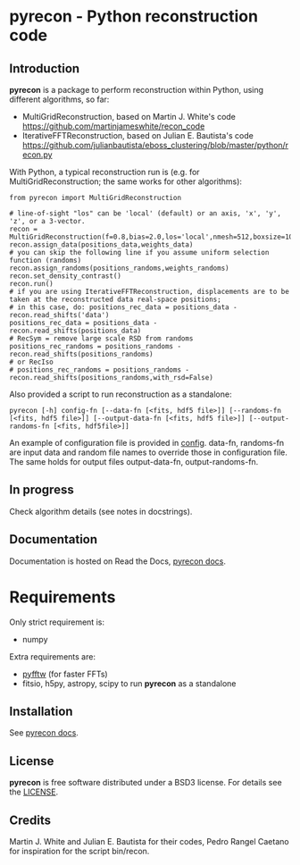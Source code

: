 # pyrecon - Python reconstruction code

## Introduction

**pyrecon** is a package to perform reconstruction within Python, using different algorithms, so far:

  - MultiGridReconstruction, based on Martin J. White's code https://github.com/martinjameswhite/recon_code
  - IterativeFFTReconstruction, based on Julian E. Bautista's code https://github.com/julianbautista/eboss_clustering/blob/master/python/recon.py

With Python, a typical reconstruction run is (e.g. for MultiGridReconstruction; the same works for other algorithms):
```
from pyrecon import MultiGridReconstruction

# line-of-sight "los" can be 'local' (default) or an axis, 'x', 'y', 'z', or a 3-vector.
recon = MultiGridReconstruction(f=0.8,bias=2.0,los='local',nmesh=512,boxsize=1000.,boxcenter=2000.)
recon.assign_data(positions_data,weights_data)
# you can skip the following line if you assume uniform selection function (randoms)
recon.assign_randoms(positions_randoms,weights_randoms)
recon.set_density_contrast()
recon.run()
# if you are using IterativeFFTReconstruction, displacements are to be taken at the reconstructed data real-space positions;
# in this case, do: positions_rec_data = positions_data - recon.read_shifts('data')
positions_rec_data = positions_data - recon.read_shifts(positions_data)
# RecSym = remove large scale RSD from randoms
positions_rec_randoms = positions_randoms - recon.read_shifts(positions_randoms)
# or RecIso
# positions_rec_randoms = positions_randoms - recon.read_shifts(positions_randoms,with_rsd=False)
```
Also provided a script to run reconstruction as a standalone:
```
pyrecon [-h] config-fn [--data-fn [<fits, hdf5 file>]] [--randoms-fn [<fits, hdf5 file>]] [--output-data-fn [<fits, hdf5 file>]] [--output-randoms-fn [<fits, hdf5file>]]
```
An example of configuration file is provided in [config](https://github.com/cosmodesi/pyrecon/blob/main/bin/config_example.yaml).
data-fn, randoms-fn are input data and random file names to override those in configuration file.
The same holds for output files output-data-fn, output-randoms-fn.

## In progress

Check algorithm details (see notes in docstrings).

## Documentation

Documentation is hosted on Read the Docs, [pyrecon docs](https://pyrecon.readthedocs.io/).

# Requirements

Only strict requirement is:

  - numpy

Extra requirements are:

  - [pyfftw](https://github.com/pyFFTW/pyFFTW) (for faster FFTs)
  - fitsio, h5py, astropy, scipy to run **pyrecon** as a standalone

## Installation

See [pyrecon docs](https://pyrecon.readthedocs.io/en/latest/user/building.html).

## License

**pyrecon** is free software distributed under a BSD3 license. For details see the [LICENSE](https://github.com/cosmodesi/pyrecon/blob/main/LICENSE).

## Credits

Martin J. White and Julian E. Bautista for their codes, Pedro Rangel Caetano for inspiration for the script bin/recon.
